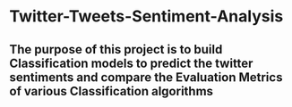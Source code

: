 # Twitter-Tweets-Sentiment-Analysis
## The purpose of this project is to build Classification models to predict the twitter sentiments and compare the Evaluation Metrics of various Classification algorithms
